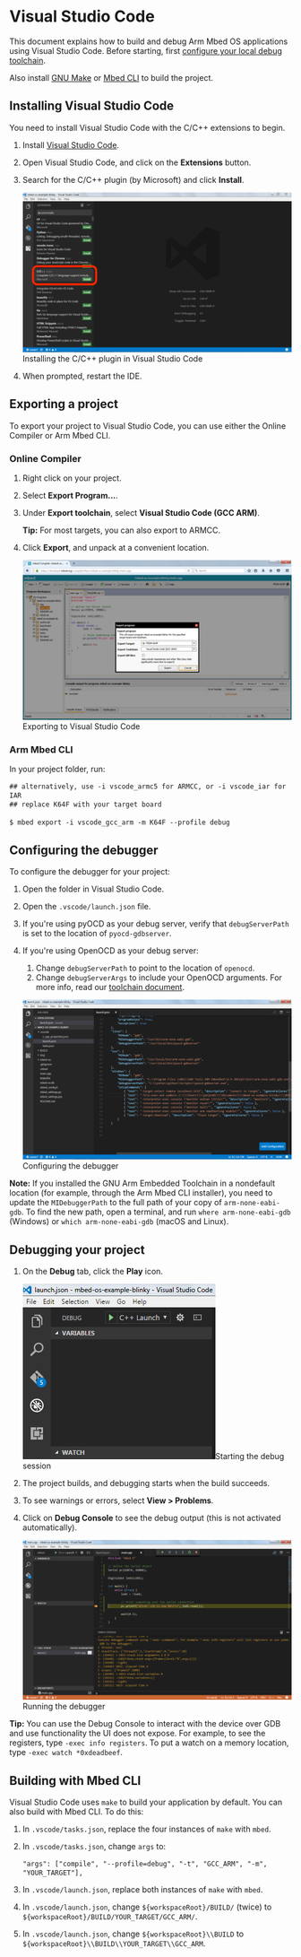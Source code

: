 # Visual Studio Code

This document explains how to build and debug Arm Mbed OS applications using Visual Studio Code. Before starting, first [configure your local debug toolchain](../debug-test/setting-up-a-local-debug-toolchain.html).

Also install [GNU Make](https://www.gnu.org/software/make/) or [Mbed CLI](../build-tools/mbed-cli.html) to build the project.

## Installing Visual Studio Code

You need to install Visual Studio Code with the C/C++ extensions to begin.

1. Install [Visual Studio Code](https://code.visualstudio.com).
1. Open Visual Studio Code, and click on the **Extensions** button.
1. Search for the C/C++ plugin (by Microsoft) and click **Install**.

    <span class="images">![](../../images/vscode2.png)<span>Installing the C/C++ plugin in Visual Studio Code</span></span>

1. When prompted, restart the IDE.

## Exporting a project

To export your project to Visual Studio Code, you can use either the Online Compiler or Arm Mbed CLI.

### Online Compiler

1. Right click on your project.
1. Select **Export Program...**.
1. Under **Export toolchain**, select **Visual Studio Code (GCC ARM)**.

    <span class="tips">**Tip:** For most targets, you can also export to ARMCC.</span>

1. Click **Export**, and unpack at a convenient location.

    <span class="images">![](../../images/vscode1.png)<span>Exporting to Visual Studio Code</span></span>

### Arm Mbed CLI

In your project folder, run:

```
## alternatively, use -i vscode_armc5 for ARMCC, or -i vscode_iar for IAR
## replace K64F with your target board

$ mbed export -i vscode_gcc_arm -m K64F --profile debug
```

## Configuring the debugger

To configure the debugger for your project:

1. Open the folder in Visual Studio Code.
1. Open the `.vscode/launch.json` file.
1. If you're using pyOCD as your debug server, verify that `debugServerPath` is set to the location of `pyocd-gdbserver`.
1. If you're using OpenOCD as your debug server:
     1. Change `debugServerPath` to point to the location of `openocd`.
     1. Change `debugServerArgs` to include your OpenOCD arguments. For more info, read our [toolchain document](../build-tools/third-party-build-tools.html).

    <span class="images">![](../../images/vscode3.png)<span>Configuring the debugger</span></span>

<span class="notes">**Note:** If you installed the GNU Arm Embedded Toolchain in a nondefault location (for example, through the Arm Mbed CLI installer), you need to update the `MIDebuggerPath` to the full path of your copy of `arm-none-eabi-gdb`. To find the new path, open a terminal, and run `where arm-none-eabi-gdb` (Windows) or `which arm-none-eabi-gdb` (macOS and Linux).</span>

## Debugging your project

1. On the **Debug** tab, click the **Play** icon.

    <span class="images">![](../../images/vscode4.png)<span>Starting the debug session</span></span>

1. The project builds, and debugging starts when the build succeeds.
1. To see warnings or errors, select **View > Problems**.
1. Click on **Debug Console** to see the debug output (this is not activated automatically).

    <span class="images">![](../../images/vscode5.png)<span>Running the debugger</span></span>

<span class="tips">**Tip:** You can use the Debug Console to interact with the device over GDB and use functionality the UI does not expose. For example, to see the registers, type `-exec info registers`. To put a watch on a memory location, type `-exec watch *0xdeadbeef`.</span>

## Building with Mbed CLI

Visual Studio Code uses `make` to build your application by default. You can also build with Mbed CLI. To do this:

1. In `.vscode/tasks.json`, replace the four instances of `make` with `mbed`.
1. In `.vscode/tasks.json`, change `args` to:

    ```
    "args": ["compile", "--profile=debug", "-t", "GCC_ARM", "-m", "YOUR_TARGET"],
    ```

1. In `.vscode/launch.json`, replace both instances of `make` with `mbed`.
1. In `.vscode/launch.json`, change `${workspaceRoot}/BUILD/` (twice) to `${workspaceRoot}/BUILD/YOUR_TARGET/GCC_ARM/`.
1. In `.vscode/launch.json`, change `${workspaceRoot}\\BUILD` to `${workspaceRoot}\\BUILD\\YOUR_TARGET\\GCC_ARM`.

